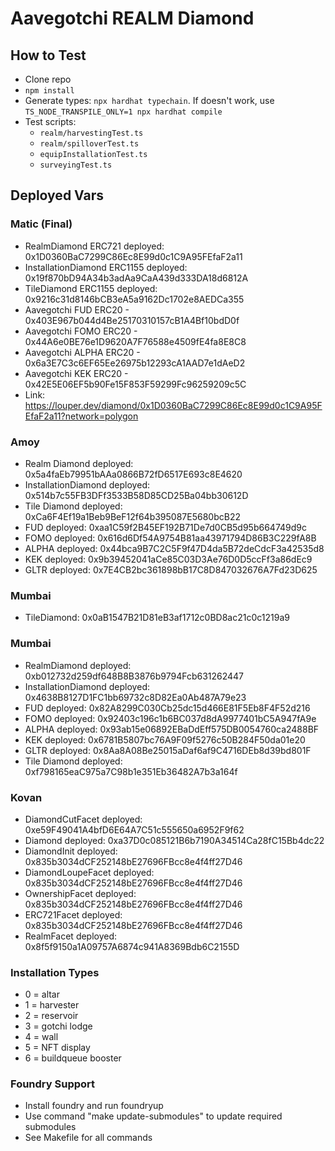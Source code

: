 # Aavegotchi REALM Diamond

## How to Test

- Clone repo
- `npm install`
- Generate types: `npx hardhat typechain`. If doesn't work, use `TS_NODE_TRANSPILE_ONLY=1 npx hardhat compile`
- Test scripts:
  - `realm/harvestingTest.ts`
  - `realm/spilloverTest.ts`
  - `equipInstallationTest.ts`
  - `surveyingTest.ts`

## Deployed Vars

### Matic (Final)

- RealmDiamond ERC721 deployed: 0x1D0360BaC7299C86Ec8E99d0c1C9A95FEfaF2a11
- InstallationDiamond ERC1155 deployed: 0x19f870bD94A34b3adAa9CaA439d333DA18d6812A
- TileDiamond ERC1155 deployed: 0x9216c31d8146bCB3eA5a9162Dc1702e8AEDCa355
- Aavegotchi FUD ERC20 - 0x403E967b044d4Be25170310157cB1A4Bf10bdD0f
- Aavegotchi FOMO ERC20 - 0x44A6e0BE76e1D9620A7F76588e4509fE4fa8E8C8
- Aavegotchi ALPHA ERC20 - 0x6a3E7C3c6EF65Ee26975b12293cA1AAD7e1dAeD2
- Aavegotchi KEK ERC20 - 0x42E5E06EF5b90Fe15F853F59299Fc96259209c5C
- Link: https://louper.dev/diamond/0x1D0360BaC7299C86Ec8E99d0c1C9A95FEfaF2a11?network=polygon

### Amoy

- Realm Diamond deployed: 0x5a4faEb79951bAAa0866B72fD6517E693c8E4620
- InstallationDiamond deployed: 0x514b7c55FB3DFf3533B58D85CD25Ba04bb30612D
- Tile Diamond deployed: 0xCa6F4Ef19a1Beb9BeF12f64b395087E5680bcB22
- FUD deployed: 0xaa1C59f2B45EF192B71De7d0CB5d95b664749d9c
- FOMO deployed: 0x616d6Df54A9754B81aa43971794D86B3C229fA8B
- ALPHA deployed: 0x44bca9B7C2C5F9f47D4da5B72deCdcF3a42535d8
- KEK deployed: 0x9b39452041aCe85C03D3Ae76D0D5ccFf3a86dEc9
- GLTR deployed: 0x7E4CB2bc361898bB17C8D847032676A7Fd23D625

### Mumbai

- TileDiamond: 0x0aB1547B21D81eB3af1712c0BD8ac21c0c1219a9

### Mumbai

- RealmDiamond deployed: 0xb012732d259df648B8B3876b9794Fcb631262447
- InstallationDiamond deployed: 0x4638B8127D1FC1bb69732c8D82Ea0Ab487A79e23
- FUD deployed: 0x82A8299C030Cb25dc15d466E81F5Eb8F4F52d216
- FOMO deployed: 0x92403c196c1b6BC037d8dA9977401bC5A947fA9e
- ALPHA deployed: 0x93ab15e06892EBaDdEff575DB0054760ca2488BF
- KEK deployed: 0x6781B5807bc76A9F09f5276c50B284F50da01e20
- GLTR deployed: 0x8Aa8A08Be25015aDaf6af9C4716DEb8d39bd801F
- Tile Diamond deployed: 0xf798165eaC975a7C98b1e351Eb36482A7b3a164f

### Kovan

- DiamondCutFacet deployed: 0xe59F49041A4bfD6E64A7C51c555650a6952F9f62
- Diamond deployed: 0xa37D0c085121B6b7190A34514Ca28fC15Bb4dc22
- DiamondInit deployed: 0x835b3034dCF252148bE27696FBcc8e4f4ff27D46
- DiamondLoupeFacet deployed: 0x835b3034dCF252148bE27696FBcc8e4f4ff27D46
- OwnershipFacet deployed: 0x835b3034dCF252148bE27696FBcc8e4f4ff27D46
- ERC721Facet deployed: 0x835b3034dCF252148bE27696FBcc8e4f4ff27D46
- RealmFacet deployed: 0x8f5f9150a1A09757A6874c941A8369Bdb6C2155D

### Installation Types

- 0 = altar
- 1 = harvester
- 2 = reservoir
- 3 = gotchi lodge
- 4 = wall
- 5 = NFT display
- 6 = buildqueue booster

### Foundry Support

- Install foundry and run foundryup
- Use command "make update-submodules" to update required submodules
- See Makefile for all commands

